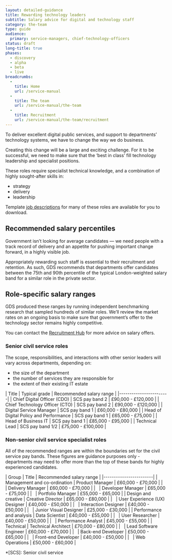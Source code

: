 ```yaml
---
layout: detailed-guidance
title: Rewarding technology leaders
subtitle: Salary advice for digital and technology staff
category: the-team
type: guide
audience:
  primary: service-managers, chief-technology-officers
status: draft
long-title: true
phases:
  - discovery
  - alpha
  - beta
  - live
breadcrumbs:
  -
    title: Home
    url: /service-manual
  -
    title: The team
    url: /service-manual/the-team
  -
    title: Recruitment
    url: /service-manual/the-team/recruitment
---
```


To deliver excellent digital public services, and support to departments’ technology systems, we have to change the way we do business. 

Creating this change will be a large and exciting challenge. For it to be successful, we need to make sure that the ‘best in class’ fill technology leadership and specialist positions. 

These roles require specialist technical knowledge, and a combination of highly sought-after skills in: 

* strategy
* delivery
* leadership

Template [job descriptions](/service-manual/the-team/recruitment/job-descriptions.html) for many of these roles are available for you to download. 

## Recommended salary percentiles 

Government isn’t looking for average candidates — we need people with a track record of delivery and an appetite for pushing important change forward, in a highly visible job. 

Appropriately rewarding such staff is essential to their recruitment and retention. As such, GDS recommends that departments offer candidates between the 75th and 90th percentile of the typical London-weighted salary band for a similar role in the private sector. 

## Role-specific salary ranges 

GDS produced these ranges by running independent benchmarking research that sampled hundreds of similar roles. We’ll review the market rates on an ongoing basis to make sure that government’s offer to the technology sector remains highly competitive.

You can contact the [Recruitment Hub](mailto:digitaltalent@digital.cabinet-office.gov.uk) for more advice on salary offers.


### Senior civil service roles

The scope, responsibilities, and interactions with other senior leaders will vary across departments, depending on:

* the size of the department
* the number of services they are responsible for
* the extent of their existing IT estate

| Title | Typical grade | Recommended salary range |
|------------------------|
| Chief Digital Officer (CDO)  | SCS pay band 2 | £90,000 - £120,000 |
| Chief Technology Officer (CTO) | SCS pay band 2 | £90,000 - £120,000 |
| Digital Service Manager | SCS pay band 1 | £60,000 - £80,000 |
| Head of Digital Policy and Performance | SCS pay band 1 | £65,000 - £75,000 |
| Head of Business IT  | SCS pay band 1 | £85,000 - £95,000 |
| Technical Lead  | SCS pay band 1/2 | £75,000 - £100,000 |




### Non-senior civil service specialist roles

All of the recommended ranges are within the boundaries set for the civil service pay bands. These figures are guidance purposes only - departments may need to offer more than the top of these bands for highly experienced candidates.

| Group | Title | Recommended salary range |
|------------------------|
| Management and co-ordination | Product Manager | £60,000 - £70,000 |
| &nbsp;  | Delivery Manager | £60,000 - £70,000 |
| &nbsp; | Developer Manager | £65,000 - £75,000 |
| &nbsp; | Portfolio Manager | £55,000 - £65,000 |
| Design and creative  | Creative Director | £65,000 - £80,000 |
| &nbsp;  | User Experience (UX) Designer | £40,000 - £50,000 |
| &nbsp; | Interaction Designer | £40,000 - £50,000 |
| &nbsp; | Junior Visual Designer | £25,000 - £30,000 |
| Performance and analysis | Data Scientist | £40,000 - £55,000 |
| &nbsp;  | User Researcher | £40,000 - £50,000 |
| &nbsp; | Performance Analyst | £45,000 - £55,000 |
| Technical | Technical Architect | £70,000 - £80,000 |
| &nbsp;  | Lead Software Engineer | £60,000 - £70,000 |
| &nbsp; | Back-end Developer | £50,000 - £65,000 |
| &nbsp; | Front-end Developer | £40,000 - £50,000 |
| &nbsp; | Web Operations | £50,000 - £60,000 |


*[SCS]: Senior civil service
